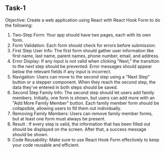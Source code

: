 ## Task-1
Objective: Create a web application using React with React Hook Form to do the following:
1. Two-Step Form: Your app should have two pages, each with its own form.
2. Form Validation: Each form should check for errors before submission.
3. First Step User Info: The first form should gather user information like first name, last name, parent
names, phone number, email, and address.
4. Error Display: If any input is not valid when clicking &quot;Next,&quot; the transition to the next step should be
prevented. Error messages should appear below the relevant fields if any input is incorrect.
5. Navigation: Users can move to the second step using a &quot;Next Step&quot; button or a stepper component.
When they reach the second step, the data they&#39;ve entered in both steps should be saved.
6. Second Step Family Info: The second step should let users add family members. Initially, one form
is shown, but users can add more with an &quot;Add More Family Member&quot; button. Each family member
form should be collapsible, allowing users to fill them out individually.
7. Removing Family Members: Users can remove family member forms, but at least one form must
always be present.
8. Result : If every step is valid, the information that has been filled out should be displayed on the
screen. After that, a success message should be shown.
9. Code Reusability: Make sure to use React Hook Form effectively to keep your code reusable and
efficient.
